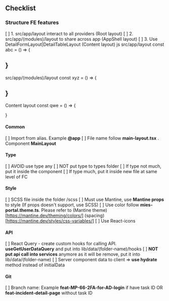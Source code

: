 ## Checklist


### Structure FE features
[ ] 1. src/app/layout interact to all providers (Root layout)
[ ] 2. src/app/(modules)/layout to share across app (AppShell layout)
[ ] 3. Use DetailFormLayout|DetailTableLayout (Content layout)
js
src/app/layout
const abc = () => {
    
}
-----
src/app/(modules)/layout
const xyz = () => {
    
}
----
Content layout
const qwe = () => {
    
}

#### Common
[ ] Import from alias. Example **@app**
[ ] File name follow **main-layout.tsx** . Component **MainLayout**

#### Type
[ ] AVOID use type any
[ ] NOT put type to types folder
[ ] If type not much, put it inside the component
[ ] If type much, put it inside new file at same level of FC


#### Style
[ ] SCSS file inside the folder /scss
[ ] Must use Mantine, use **Mantine props** to style (If props doesn't support, use SCSS)
[ ] Use color follow **mies-portal.theme.ts**. Please refer to (Mantine theme)[https://mantine.dev/theming/colors/] (spacing)[https://mantine.dev/styles/css-variables/]
[ ] Use React-icons


#### API
[ ] React Query - create custom hooks for calling API. **useGetUserDataQuery** and put into lib/data/(folder-name)/hooks
[ ] **NOT put api call into services** anymore as it will be remove, put it into lib/data/(folder-name)
[ ] Server component data to client => **use hydrate** method instead of initialData

#### Git
[ ] Branch name: Example **feat-MP-66-2FA-for-AD-login** if have task ID OR **feat-incident-detail-page** without task ID
